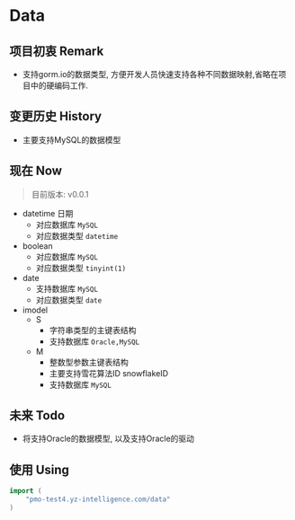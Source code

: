 # Data

## 项目初衷 Remark

- 支持gorm.io的数据类型, 方便开发人员快速支持各种不同数据映射,省略在项目中的硬编码工作.

## 变更历史 History

- 主要支持MySQL的数据模型

## 现在 Now

> 目前版本: v0.0.1

- datetime 日期
    - 对应数据库 `MySQL`
    - 对应数据类型 `datetime`
- boolean
    - 对应数据库 `MySQL`
    - 对应数据类型 `tinyint(1)`
- date
    - 支持数据库 `MySQL`
    - 对应数据类型 `date`
- imodel
    - S
        - 字符串类型的主键表结构
        - 支持数据库 `Oracle,MySQL`
    - M
        - 整数型参数主键表结构
        - 主要支持雪花算法ID snowflakeID
        - 支持数据库 `MySQL`

## 未来 Todo

- 将支持Oracle的数据模型, 以及支持Oracle的驱动

## 使用 Using

```go
import (
    "pmo-test4.yz-intelligence.com/data"
)
```



